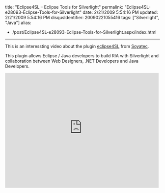 title: "Eclipse4SL – Eclipse Tools for Silverlight"
permalink: "Eclipse4SL-e28093-Eclipse-Tools-for-Silverlight"
date: 2/21/2009 5:54:16 PM
updated: 2/21/2009 5:54:16 PM
disqusIdentifier: 20090221055416
tags: ["Silverlight", "Java"]
alias:
 - /post/Eclipse4SL-e28093-Eclipse-Tools-for-Silverlight.aspx/index.html
---
This is an interessting video about the plugin [eclipse4SL](http://www.eclipse4sl.org/) from [Soyatec](http://www.soyatec.com/).

This plugin allows Eclipse / Java developers to build RIA with Silverlight and collaboration between Web Designers, .NET Developers and Java Developers.
<!-- more -->

<iframe style="width: 500px; height: 375px" src="http://silverlight.services.live.com/invoke/66613/Eclipse%20Tools%20for%20Silverlight%20-%20Interoperability%20in%20action/iframe.html" frameborder="0" scrolling="no"></iframe>
